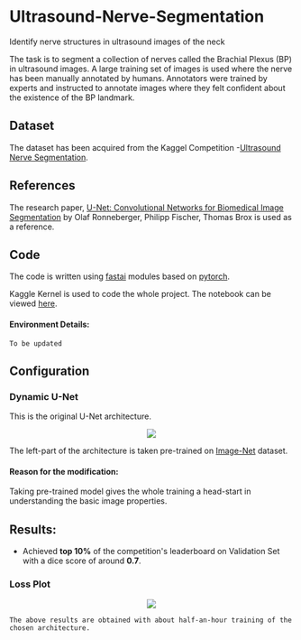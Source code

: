 # Ultrasound-Nerve-Segmentation
Identify nerve structures in ultrasound images of the neck

The task is to segment a collection of nerves called the Brachial Plexus (BP) in ultrasound images. 
A large training set of images is used where the nerve has been manually annotated by humans. 
Annotators were trained by experts and instructed to annotate images where they felt confident about the existence of the BP landmark.

## Dataset
The dataset has been acquired from the Kaggel Competition -[Ultrasound Nerve Segmentation](https://www.kaggle.com/c/ultrasound-nerve-segmentation).

## References
The research paper, [U-Net: Convolutional Networks for Biomedical Image Segmentation](https://arxiv.org/abs/1505.04597) by Olaf Ronneberger,
Philipp Fischer, Thomas Brox is used as a reference. 

## Code
The code is written using [fastai](https://docs.fast.ai/) modules based on [pytorch](https://pytorch.org/docs/stable/index.html).

Kaggle Kernel is used to code the whole project. The notebook can be viewed [here](https://www.kaggle.com/prashantkh19/ultrasound-nerve-segmentation).

#### Environment Details:

`To be updated`

## Configuration 

### Dynamic U-Net
This is the original U-Net architecture.
<p align="center">
<img src="https://user-images.githubusercontent.com/27685757/71420265-4b65c000-269a-11ea-832d-7b5ed7201845.png" />
</p>

The left-part of the architecture is taken pre-trained on [Image-Net](http://image-net.org/) dataset.

#### Reason for the modification:
Taking pre-trained model gives the whole training a head-start in understanding the basic image properties.

##  Results:
- Achieved **top 10%** of the competition's leaderboard on Validation Set with a dice score of around **0.7**.

### Loss Plot

<p align="center">
<img src="https://user-images.githubusercontent.com/27685757/71420709-c29c5380-269c-11ea-9c15-fad5a916605d.png" />
</p>

    The above results are obtained with about half-an-hour training of the chosen architecture. 
